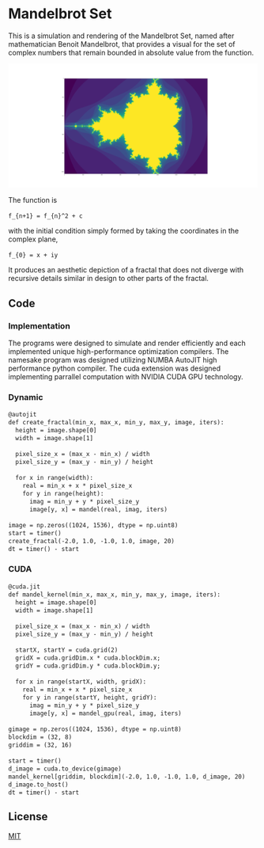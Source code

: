 # Mandelbrot Set

This is a simulation and rendering of the Mandelbrot Set,  named after mathematician Benoit Mandelbrot, that provides a visual for the set of complex numbers that remain bounded in absolute value from the function.

![mandelbrot.png](https://github.com/SVJayanthi/MandelbrotSet/blob/master/output/mandelbrot_1.png)

The function is

  `f_{n+1} = f_{n}^2 + c`

with the initial condition simply formed by taking the coordinates in the complex plane,

  `f_{0} = x + iy`

It produces an aesthetic depiction of a fractal that does not diverge with recursive details similar in design to other parts of the fractal.

## Code

### Implementation

The programs were designed to simulate and render efficiently and each implemented unique high-performance optimization compilers. The namesake program was designed utilizing NUMBA AutoJIT high performance python compiler. The cuda extension was designed implementing parrallel computation with NVIDIA CUDA GPU technology. 

### Dynamic

```
@autojit
def create_fractal(min_x, max_x, min_y, max_y, image, iters):
  height = image.shape[0]
  width = image.shape[1]

  pixel_size_x = (max_x - min_x) / width
  pixel_size_y = (max_y - min_y) / height

  for x in range(width):
    real = min_x + x * pixel_size_x
    for y in range(height):
      imag = min_y + y * pixel_size_y 
      image[y, x] = mandel(real, imag, iters)

image = np.zeros((1024, 1536), dtype = np.uint8)
start = timer()
create_fractal(-2.0, 1.0, -1.0, 1.0, image, 20) 
dt = timer() - start
```

### CUDA

```
@cuda.jit
def mandel_kernel(min_x, max_x, min_y, max_y, image, iters):
  height = image.shape[0]
  width = image.shape[1]

  pixel_size_x = (max_x - min_x) / width
  pixel_size_y = (max_y - min_y) / height

  startX, startY = cuda.grid(2)
  gridX = cuda.gridDim.x * cuda.blockDim.x;
  gridY = cuda.gridDim.y * cuda.blockDim.y;

  for x in range(startX, width, gridX):
    real = min_x + x * pixel_size_x
    for y in range(startY, height, gridY):
      imag = min_y + y * pixel_size_y 
      image[y, x] = mandel_gpu(real, imag, iters)

gimage = np.zeros((1024, 1536), dtype = np.uint8)
blockdim = (32, 8)
griddim = (32, 16)

start = timer()
d_image = cuda.to_device(gimage)
mandel_kernel[griddim, blockdim](-2.0, 1.0, -1.0, 1.0, d_image, 20) 
d_image.to_host()
dt = timer() - start
```

## License

[MIT](LICENSE)
